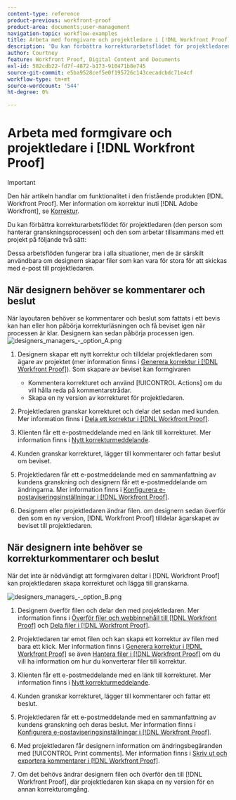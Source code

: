 ```yaml
---
content-type: reference
product-previous: workfront-proof
product-area: documents;user-management
navigation-topic: workflow-examples
title: Arbeta med formgivare och projektledare i [!DNL Workfront Proof]
description: 'Du kan förbättra korrekturarbetsflödet för projektledaren (den person som hanterar granskningsprocessen) och den som arbetar tillsammans med ett projekt på följande två sätt:'
author: Courtney
feature: Workfront Proof, Digital Content and Documents
exl-id: 582cdb22-fd7f-4872-b173-910471b8e745
source-git-commit: e5ba9528cef5e0f195726c143cecadcbdc71e4cf
workflow-type: tm+mt
source-wordcount: '544'
ht-degree: 0%

---
```


# Arbeta med formgivare och projektledare i [!DNL Workfront Proof]

>[!IMPORTANT]
>
>Den här artikeln handlar om funktionalitet i den fristående produkten [!DNL Workfront Proof]. Mer information om korrektur inuti [!DNL Adobe Workfront], se [Korrektur](../../../review-and-approve-work/proofing/proofing.md).

Du kan förbättra korrekturarbetsflödet för projektledaren (den person som hanterar granskningsprocessen) och den som arbetar tillsammans med ett projekt på följande två sätt:

Dessa arbetsflöden fungerar bra i alla situationer, men de är särskilt användbara om designern skapar filer som kan vara för stora för att skickas med e-post till projektledaren.

## När designern behöver se kommentarer och beslut

När layoutaren behöver se kommentarer och beslut som fattats i ett bevis kan han eller hon påbörja korrekturläsningen och få beviset igen när processen är klar. Designern kan sedan påbörja processen igen. ![designers_managers_-_option_A.png](assets/designers-managers---option-a-350x100.png)

1. Designern skapar ett nytt korrektur och tilldelar projektledaren som ägare av projektet (mer information finns i [Generera korrektur i [!DNL Workfront Proof]](../../../workfront-proof/wp-work-proofsfiles/create-proofs-and-files/generate-proofs.md)). Som skapare av beviset kan formgivaren

   * Kommentera korrekturet och använd [!UICONTROL Actions] om du vill hålla reda på kommentarstrådar.
   * Skapa en ny version av korrekturet för projektledaren.

1. Projektledaren granskar korrekturet och delar det sedan med kunden. Mer information finns i [Dela ett korrektur i [!DNL Workfront Proof]](../../../workfront-proof/wp-work-proofsfiles/share-proofs-and-files/share-proof.md).
1. Klienten får ett e-postmeddelande med en länk till korrekturet. Mer information finns i [Nytt korrekturmeddelande](../../../workfront-proof/wp-emailsntfctns/proof-notifications-and-reminders/new-proof-email.md).
1. Kunden granskar korrekturet, lägger till kommentarer och fattar beslut om beviset.
1. Projektledaren får ett e-postmeddelande med en sammanfattning av kundens granskning och designern får ett e-postmeddelande om ändringarna. Mer information finns i [Konfigurera e-postaviseringsinställningar i [!DNL Workfront Proof]](../../../workfront-proof/wp-emailsntfctns/email-alerts/config-email-notification-settings-wp.md).
1. Designern eller projektledaren ändrar filen. om designern sedan överför den som en ny version, [!DNL Workfront Proof] tilldelar ägarskapet av beviset till projektledaren.

## När designern inte behöver se korrekturkommentarer och beslut

När det inte är nödvändigt att formgivaren deltar i [!DNL Workfront Proof] kan projektledaren skapa korrekturet och lägga till granskarna.

![designers_managers_-_option_B.png](assets/designers-managers---option-b-350x100.png)

1. Designern överför filen och delar den med projektledaren. Mer information finns i [Överför filer och webbinnehåll till [!DNL Workfront Proof]](../../../workfront-proof/wp-work-proofsfiles/create-proofs-and-files/upload-files-web-content.md) och [Dela filer i [!DNL Workfront Proof]](../../../workfront-proof/wp-work-proofsfiles/share-proofs-and-files/share-files.md).

1. Projektledaren tar emot filen och kan skapa ett korrektur av filen med bara ett klick. Mer information finns i [Generera korrektur i [!DNL Workfront Proof]](../../../workfront-proof/wp-work-proofsfiles/create-proofs-and-files/generate-proofs.md) se även  [Hantera filer i [!DNL Workfront Proof]](../../../workfront-proof/wp-work-proofsfiles/manage-your-work/manage-files.md) om du vill ha information om hur du konverterar filer till korrektur.

1. Klienten får ett e-postmeddelande med en länk till korrekturet. Mer information finns i [Nytt korrekturmeddelande](../../../workfront-proof/wp-emailsntfctns/proof-notifications-and-reminders/new-proof-email.md).
1. Kunden granskar korrekturet, lägger till kommentarer och fattar ett beslut.
1. Projektledaren får ett e-postmeddelande med en sammanfattning av kundens granskning och deras beslut. Mer information finns i [Konfigurera e-postaviseringsinställningar i [!DNL Workfront Proof]](../../../workfront-proof/wp-emailsntfctns/email-alerts/config-email-notification-settings-wp.md).
1. Med projektledaren får designern information om ändringsbegäranden med [!UICONTROL Print comments]. Mer information finns i [Skriv ut och exportera kommentarer i [!DNL Workfront Proof]](../../../workfront-proof/wp-work-proofsfiles/organize-your-work/print-and-export-comments.md).
1. Om det behövs ändrar designern filen och överför den till [!DNL Workfront Proof], där projektledaren kan skapa en ny version för en annan korrekturomgång.


